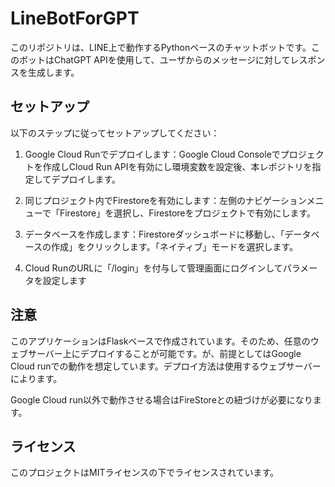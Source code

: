# LineBotForGPT

このリポジトリは、LINE上で動作するPythonベースのチャットボットです。このボットはChatGPT APIを使用して、ユーザからのメッセージに対してレスポンスを生成します。

## セットアップ

以下のステップに従ってセットアップしてください：

1. Google Cloud Runでデプロイします：Google Cloud Consoleでプロジェクトを作成しCloud Run APIを有効にし環境変数を設定後、本レポジトリを指定してデプロイします。

2. 同じプロジェクト内でFirestoreを有効にします：左側のナビゲーションメニューで「Firestore」を選択し、Firestoreをプロジェクトで有効にします。

3. データベースを作成します：Firestoreダッシュボードに移動し、「データベースの作成」をクリックします。「ネイティブ」モードを選択します。

4. Cloud RunのURLに「/login」を付与して管理画面にログインしてパラメータを設定します

## 注意

このアプリケーションはFlaskベースで作成されています。そのため、任意のウェブサーバー上にデプロイすることが可能です。が、前提としてはGoogle Cloud runでの動作を想定しています。デプロイ方法は使用するウェブサーバーによります。

Google Cloud run以外で動作させる場合はFireStoreとの紐づけが必要になります。

## ライセンス

このプロジェクトはMITライセンスの下でライセンスされています。

